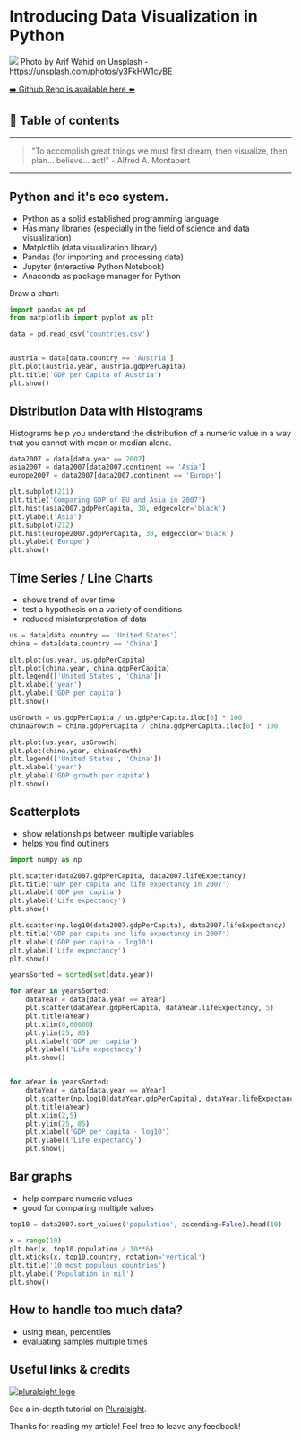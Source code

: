 # Introducing Data Visualization in Python

[<img src="https://images.unsplash.com/photo-1495639867387-5423d6811583?dpr=1&auto=compress,format&fit=crop&w=2550&h=&q=80&cs=tinysrgb&crop=">](
https://unsplash.com/photos/y3FkHW1cyBE)
Photo by Arif Wahid on Unsplash - https://unsplash.com/photos/y3FkHW1cyBE


[➡️ Github Repo is available here ⬅️](https://github.com/DDCreationStudios/pythonDataVis)


## 📄 Table of contents


---
>"To accomplish great things we must first dream, then visualize, then plan... believe... act!" - Alfred A. Montapert
---

## Python and it's eco system.

- Python as a solid established programming language
- Has many libraries (especially in the field of science and data visualization)
- Matplotlib (data visualization library)
- Pandas (for importing and processing data)
- Jupyter (interactive Python Notebook)
- Anaconda as package manager for Python

Draw a chart:
```python
import pandas as pd
from matplotlib import pyplot as plt

data = pd.read_csv('countries.csv')


austria = data[data.country == 'Austria']
plt.plot(austria.year, austria.gdpPerCapita)
plt.title('GDP per Capita of Austria')
plt.show()
```

## Distribution Data with Histograms

Histograms help you understand the distribution of a numeric value in a way that you cannot with mean or median alone.


```python
data2007 = data[data.year == 2007]
asia2007 = data2007[data2007.continent == 'Asia']
europe2007 = data2007[data2007.continent == 'Europe']

plt.subplot(211)
plt.title('Comparing GDP of EU and Asia in 2007')
plt.hist(asia2007.gdpPerCapita, 30, edgecolor='black')
plt.ylabel('Asia')
plt.subplot(212)
plt.hist(europe2007.gdpPerCapita, 30, edgecolor='black')
plt.ylabel('Europe')
plt.show()
```






## Time Series / Line Charts

- shows trend of over time
- test a hypothesis on a variety of conditions
- reduced misinterpretation of data


```python
us = data[data.country == 'United States']
china = data[data.country == 'China']

plt.plot(us.year, us.gdpPerCapita)
plt.plot(china.year, china.gdpPerCapita)
plt.legend(['United States', 'China'])
plt.xlabel('year')
plt.ylabel('GDP per capita')
plt.show()

usGrowth = us.gdpPerCapita / us.gdpPerCapita.iloc[0] * 100
chinaGrowth = china.gdpPerCapita / china.gdpPerCapita.iloc[0] * 100

plt.plot(us.year, usGrowth)
plt.plot(china.year, chinaGrowth)
plt.legend(['United States', 'China'])
plt.xlabel('year')
plt.ylabel('GDP growth per capita')
plt.show()
```



## Scatterplots

- show relationships between multiple variables
- helps you find outliners

```python
import numpy as np

plt.scatter(data2007.gdpPerCapita, data2007.lifeExpectancy)
plt.title('GDP per capita and life expectancy in 2007')
plt.xlabel('GDP per capita')
plt.ylabel('Life expectancy')
plt.show()

plt.scatter(np.log10(data2007.gdpPerCapita), data2007.lifeExpectancy)
plt.title('GDP per capita and life expectancy in 2007')
plt.xlabel('GDP per capita - log10')
plt.ylabel('Life expectancy')
plt.show()

yearsSorted = sorted(set(data.year))

for aYear in yearsSorted:
    dataYear = data[data.year == aYear]
    plt.scatter(dataYear.gdpPerCapita, dataYear.lifeExpectancy, 5)
    plt.title(aYear)
    plt.xlim(0,60000)
    plt.ylim(25, 85)
    plt.xlabel('GDP per capita')
    plt.ylabel('Life expectancy')
    plt.show()


for aYear in yearsSorted:
    dataYear = data[data.year == aYear]
    plt.scatter(np.log10(dataYear.gdpPerCapita), dataYear.lifeExpectancy, 5)
    plt.title(aYear)
    plt.xlim(2,5)
    plt.ylim(25, 85)
    plt.xlabel('GDP per capita - log10')
    plt.ylabel('Life expectancy')
    plt.show()

```



## Bar graphs

- help compare numeric values
- good for comparing multiple values



```python
top10 = data2007.sort_values('population', ascending=False).head(10)

x = range(10)
plt.bar(x, top10.population / 10**6)
plt.xticks(x, top10.country, rotation='vertical')
plt.title('10 most populous countries')
plt.ylabel('Population in mil')
plt.show()
```


## How to handle too much data?

- using mean, percentiles
- evaluating samples multiple times




## Useful links & credits


[![pluralsight logo](https://www.pluralsight.com/content/dam/pluralsight/newsroom/brand-assets/logos/pluralsight-logo-hor-color-1@2x.png)](https://www.pluralsight.com/)

See a in-depth tutorial on [Pluralsight](https://www.pluralsight.com/).



Thanks for reading my article! Feel free to leave any feedback! 


<!-- Written by Daniel Deutsch (deudan1010@gmail.com) -->
